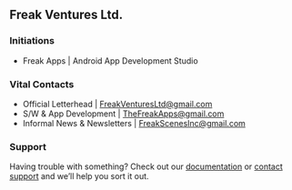 ## Freak Ventures Ltd.

### Initiations
- Freak Apps | Android App Development Studio

### Vital Contacts

- Official Letterhead | <FreakVenturesLtd@gmail.com>
- S/W & App Development |  <TheFreakApps@gmail.com>
- Informal News & Newsletters | <FreakScenesInc@gmail.com>


### Support

Having trouble with something? Check out our [documentation](https://github.com/FreakVentures.README.md) or [contact support](https://github.com/FreakVentures) and we’ll help you sort it out.
